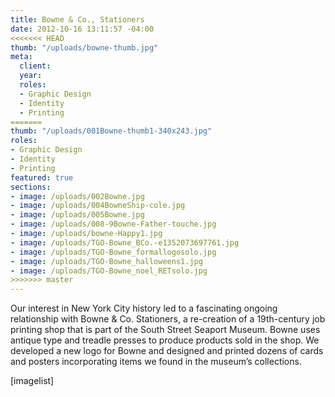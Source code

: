 ```yaml
---
title: Bowne & Co., Stationers
date: 2012-10-16 13:11:57 -04:00
<<<<<<< HEAD
thumb: "/uploads/bowne-thumb.jpg"
meta:
  client: 
  year: 
  roles:
  - Graphic Design
  - Identity
  - Printing
=======
thumb: "/uploads/001Bowne-thumb1-340x243.jpg"
roles:
- Graphic Design
- Identity
- Printing
featured: true
sections:
- image: /uploads/002Bowne.jpg
- image: /uploads/004BowneShip-cole.jpg
- image: /uploads/005Bowne.jpg
- image: /uploads/008-9Bowne-Father-touche.jpg
- image: /uploads/bowne-Happy1.jpg
- image: /uploads/TGO-Bowne_BCo.-e1352073697761.jpg
- image: /uploads/TGO-Bowne_formallogosolo.jpg
- image: /uploads/TGO-Bowne_halloweens1.jpg
- image: /uploads/TGO-Bowne_noel_RETsolo.jpg
>>>>>>> master
---
```

Our interest in New York City history led to a fascinating ongoing relationship with Bowne &amp; Co. Stationers, a re-creation of a 19th-century job printing shop that is part of the South Street Seaport Museum. Bowne uses antique type and treadle presses to produce products sold in the shop. We developed a new logo for Bowne and designed and printed dozens of cards and posters incorporating items we found in the museum’s collections.

[imagelist]
